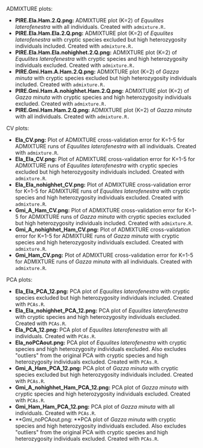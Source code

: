 ADMIXTURE plots:
 * **PIRE.Ela.Ham.2.Q.png:** ADMIXTURE plot (K=2) of *Equulites laterofenestra* with all individuals. Created with `admixture.R.`
 * **PIRE.Ela.Ham.Ela.2.Q.png:** ADMIXTURE plot (K=2) of *Equulites laterofenestra* with cryptic species excluded but high heterozygosity individuals included. Created with `admixture.R.`
 * **PIRE.Ela.Ham.Ela.nohighhet.2.Q.png:** ADMIXTURE plot (K=2) of *Equulites laterofenestra* with cryptic species and high heterozygosity individuals excluded. Created with `admixture.R.`
 * **PIRE.Gmi.Ham.A.Ham.2.Q.png:** ADMIXTURE plot (K=2) of *Gazza minuta* with cryptic species excluded but high heterozygosity individuals included. Created with `admixture.R.`
 * **PIRE.Gmi.Ham.A.nohighhet.Ham.2.Q.png:** ADMIXTURE plot (K=2) of *Gazza minuta* with cryptic species and high heterozygosity individuals excluded. Created with `admixture.R.`
 * **PIRE.Gmi.Ham.Ham.2.Q.png:** ADMIXTURE plot (K=2) of *Gazza minuta* with all individuals. Created with `admixture.R.`

CV plots:
 * **Ela_CV.png:** Plot of ADMIXTURE cross-validation error for K=1-5 for ADMIXTURE runs of *Equulites laterofenestra* with all individuals. Created with `admixture.R`.
 * **Ela_Ela_CV.png:** Plot of ADMIXTURE cross-validation error for K=1-5 for ADMIXTURE runs of *Equulites laterofenestra* with cryptic species excluded but high heterozygosity individuals included. Created with `admixture.R`.
 * **Ela_Ela_nohighhet_CV.png:** Plot of ADMIXTURE cross-validation error for K=1-5 for ADMIXTURE runs of *Equulites laterofenestra* with cryptic species and high heterozygosity individuals excluded. Created with `admixture.R`.
 * **Gmi_A_Ham_CV.png:** Plot of ADMIXTURE cross-validation error for K=1-5 for ADMIXTURE runs of *Gazza minuta* with cryptic species excluded but high heterozygosity individuals included. Created with `admixture.R`.
 * **Gmi_A_nohighhet_Ham_CV.png:** Plot of ADMIXTURE cross-validation error for K=1-5 for ADMIXTURE runs of *Gazza minuta* with cryptic species and high heterozygosity individuals excluded. Created with `admixture.R`.
 * **Gmi_Ham_CV.png:** Plot of ADMIXTURE cross-validation error for K=1-5 for ADMIXTURE runs of *Gazza minuta* with all individuals. Created with `admixture.R`.

PCA plots:
 * **Ela_Ela_PCA_12.png:** PCA plot of *Equulites laterofenestra* with cryptic species excluded but high heterozygosity individuals included. Created with `PCAs.R`.
 * **Ela_Ela_nohighhet_PCA_12.png:** PCA plot of *Equulites laterofenestra* with cryptic species and high heterozygosity individuals excluded. Created with `PCAs.R`.
 * **Ela_PCA_12.png:** PCA plot of *Equulites laterofenestra* with all individuals. Created with `PCAs.R`.
 * **Ela_noPCAout.png:** PCA plot of *Equulites laterofenestra* with cryptic species and high heterozygosity individuals excluded. Also excludes "outliers" from the original PCA with cryptic species and high heterozygosity individuals excluded. Created with `PCAs.R`.
 * **Gmi_A_Ham_PCA_12.png:** PCA plot of *Gazza minuta* with cryptic species excluded but high heterozygosity individuals included. Created with `PCAs.R`.
 * **Gmi_A_nohighhet_Ham_PCA_12.png:** PCA plot of *Gazza minuta* with cryptic species and high heterozygosity individuals excluded. Created with `PCAs.R`.
 * **Gmi_Ham_Ham_PCA_12.png:** PCA plot of *Gazza minuta* with all individuals. Created with `PCAs.R`.
 * **Gmi_noPCAout.png: **PCA plot of *Gazza minuta* with cryptic species and high heterozygosity individuals excluded. Also excludes "outliers" from the original PCA with cryptic species and high heterozygosity individuals excluded. Created with `PCAs.R`.
